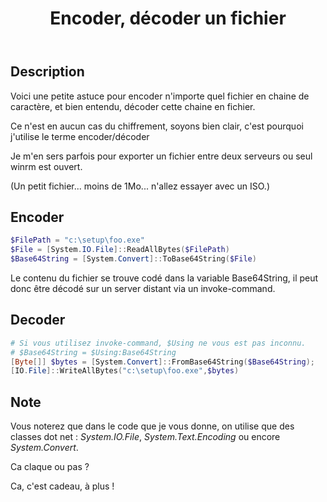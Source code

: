 ﻿---
title:  "Encoder, décoder un fichier"
seo_title: "Encoder ou décoder un fichier dans une variable."
seo_description: "Une astuce pour transformer n'importe quel fichier en chaine de charactères, la stocker dans une variable, l'envoyer par mail, faites-en ce que vous voulez."
excerpt: |
  Petite astuce pour consigner un fichier dans une variable par exemple.

category: PowerShell
classes: wide
comments: true
tags: 
  - PowerShell
  - Tips
  - Base64
---

## Description

Voici une petite astuce pour encoder n'importe quel fichier en chaine de caractère, et bien entendu, décoder cette chaine en fichier.

Ce n'est en aucun cas du chiffrement, soyons bien clair, c'est pourquoi j'utilise le terme encoder/décoder

Je m'en sers parfois pour exporter un fichier entre deux serveurs ou seul winrm est ouvert.

(Un petit fichier... moins de 1Mo... n'allez essayer avec un ISO.)

## Encoder
 
```powershell
$FilePath = "c:\setup\foo.exe"
$File = [System.IO.File]::ReadAllBytes($FilePath)
$Base64String = [System.Convert]::ToBase64String($File)
```
Le contenu du fichier se trouve codé dans la variable Base64String, il peut donc être décodé sur un server distant via un invoke-command.

## Decoder

```powershell
# Si vous utilisez invoke-command, $Using ne vous est pas inconnu.
# $Base64String = $Using:Base64String
[Byte[]] $bytes = [System.Convert]::FromBase64String($Base64String);
[IO.File]::WriteAllBytes("c:\setup\foo.exe",$bytes)
```
## Note

Vous noterez que dans le code que je vous donne, on utilise que des classes dot net : _System.IO.File_, _System.Text.Encoding_ ou encore _System.Convert_.

Ca claque ou pas ?



Ca, c'est cadeau, à plus !